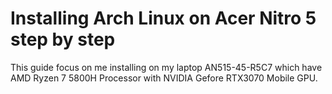# Installing Arch Linux on Acer Nitro 5 step by step
This guide focus on me installing on my laptop AN515-45-R5C7 which have AMD Ryzen 7 5800H Processor with NVIDIA Gefore RTX3070 Mobile GPU.
